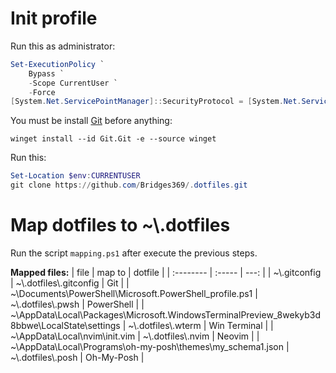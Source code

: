 # Init profile

Run this as administrator:

```powershell
Set-ExecutionPolicy `
    Bypass `
    -Scope CurrentUser `
    -Force
[System.Net.ServicePointManager]::SecurityProtocol = [System.Net.ServicePointManager]::SecurityProtocol `
```

You must be install [Git](https://git-scm.com/) before anything:
```
winget install --id Git.Git -e --source winget
```

Run this:
```powershell
Set-Location $env:CURRENTUSER
git clone https://github.com/Bridges369/.dotfiles.git
```

# Map dotfiles to ~\\.dotfiles

Run the script `mapping.ps1` after execute the previous steps.

**Mapped files:**
|    file      | map to |  dotfile    |
| :--------    | :----- |    ---:     |
| ~\\.gitconfig | ~\\.dotfiles\\.gitconfig | Git          |
| ~\\Documents\PowerShell\Microsoft.PowerShell_profile.ps1 | ~\\.dotfiles\\.pwsh | PowerShell   |
| ~\\AppData\Local\Packages\Microsoft.WindowsTerminalPreview_8wekyb3d8bbwe\LocalState\settings | ~\\.dotfiles\\.wterm | Win Terminal |
| ~\\AppData\Local\nvim\init.vim | ~\\.dotfiles\\.nvim | Neovim       |
| ~\\AppData\Local\Programs\oh-my-posh\themes\my_schema1.json | ~\\.dotfiles\\.posh | Oh-My-Posh   |

